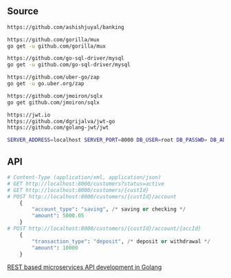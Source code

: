 ## Source
```bash
https://github.com/ashishjuyal/banking

https://github.com/gorilla/mux
go get -u github.com/gorilla/mux

https://github.com/go-sql-driver/mysql
go get -u github.com/go-sql-driver/mysql

https://github.com/uber-go/zap
go get -u go.uber.org/zap

https://github.com/jmoiron/sqlx
go get github.com/jmoiron/sqlx

https://jwt.io
https://github.com/dgrijalva/jwt-go
https://github.com/golang-jwt/jwt

SERVER_ADDRESS=localhost SERVER_PORT=8000 DB_USER=root DB_PASSWD= DB_ADDR=localhost DB_PORT=3306 DB_NAME=banking go run main.go
```

## API
```python
# Content-Type (application/xml, application/json)
# GET http://localhost:8000/customers?status=active
# GET http://localhost:8000/customers/{custId}
# POST http://localhost:8000/customers/{custId}/account
    {
        "account_type": "saving", /* saving or checking */
        "amount": 5000.05
    }
# POST http://localhost:8000/customers/{custId}/account/{accId}
    {
        "transaction_type": "deposit", /* deposit or withdrawal */
        "amount": 10000
    }
```

[REST based microservices API development in Golang](https://www.udemy.com/share/103O5K3@f7Pf9EPs_ILg-vPmCF-CuzvjI8WaFfH85UbN5BCNxZO7cIVE9Q9Cz-l1flcV1u0Q/)